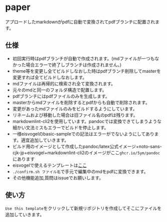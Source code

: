 # paper

アプロードしたmarkdownがpdfに自動で変換されてpdfブランチに配置されます。

## 仕様

- 初回実行時はpdfブランチが自動で作成されます。(mdファイルが一つもなかった場合エラーで終了しブランチは作成されません。)
- theme等を変更し全てビルドしなおした時はpdfブランチ削除してmasterを変更すれば全てビルドしなおします。
- mdファイルは再帰的に検索され全て変換されます。
- 元々のmdと同一のフォルダ構造で配置します。
- pdfブランチにはpdfファイルのみを生成します。
- masterからmdファイルを削除するとpdfからも自動で削除されます。
- 変更があったmdファイルのみをビルドするようにしています。
- リネームおよび移動した場合は旧ファイル名のpdfは残ります。
- markdownlint-cli2を使用しています。pandocでは変換できてしまうような細かい文法ミスもエラーでビルドを停止します。
- 一様eisvogelのbasic-sampleでの記法はエラーがでないようにしてあります。適宜追加していきます。
- ビルド用のイメージとして作成したpandoc/latex公式イメージ+noto-sans-cjk-jp+eisvogel+markdownlint-cli2のイメージがここ`ghcr.io/5ym/pandoc`にあります
- eisvogelで使えるテンプレートは[ここ](https://github.com/Wandmalfarbe/pandoc-latex-template/tree/master/examples)
- `./confirm.sh ファイル名`で手元で編集中のmdをpdfに変換できます。
- その他機能追加,質問はissueでお願いします。

## 使い方

`Use this template`をクリックして新規リポジトリを作成してそこにファイルを追加していきます。
